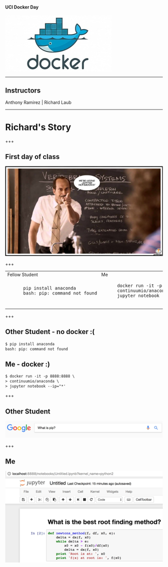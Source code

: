 #### UCI Docker Day

![docker](assets/docker.jpg)

---

## Instructors

Anthony Ramirez | Richard Laub

---

# Richard's Story

+++

## First day of class

![teacher](assets/teacher.jpg)

+++

<table>
<tr>
    <td>Fellow Student</td>
    <td>Me</td>
</tr>
<tr>
    <td>
      <pre>
      pip install anaconda
      bash: pip: command not found
      </pre>
    </td>
    <td>
      <pre>
      docker run -it -p 8888:8888 \
      continuumio/anaconda \
      jupyter notebook --ip='*'
      </pre>
    </td>
</tr>
</table>

+++

## Other Student - no docker :(
```
$ pip install anaconda
bash: pip: command not found
```

## Me - docker :)

```
$ docker run -it -p 8888:8888 \
> continuumio/anaconda \
> jupyter notebook --ip="*'
```

+++

## Other Student
![pip](assets/pip.jpg)

+++

## Me
![jupyter](assets/jupyter.jpg)
